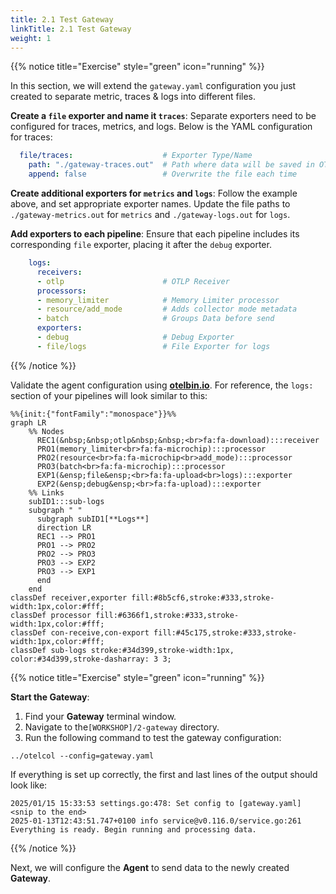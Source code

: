 ```yaml
---
title: 2.1 Test Gateway
linkTitle: 2.1 Test Gateway
weight: 1
---
```


{{% notice title="Exercise" style="green" icon="running" %}}

In this section, we will extend the `gateway.yaml` configuration you just created to separate metric, traces & logs into different files.

**Create a `file` exporter and name it `traces`**: Separate exporters need to be configured for traces, metrics, and logs. Below is the YAML configuration for traces:

```yaml
  file/traces:                    # Exporter Type/Name
    path: "./gateway-traces.out"  # Path where data will be saved in OTLP json format
    append: false                 # Overwrite the file each time
```

**Create additional exporters for `metrics` and `logs`**: Follow the example above, and set appropriate exporter names. Update the file paths to `./gateway-metrics.out` for `metrics` and `./gateway-logs.out` for `logs`.

**Add exporters to each pipeline**: Ensure that each pipeline includes its corresponding `file` exporter, placing it after the `debug` exporter.

```yaml
    logs:
      receivers:
      - otlp                      # OTLP Receiver
      processors:
      - memory_limiter            # Memory Limiter processor
      - resource/add_mode         # Adds collector mode metadata
      - batch                     # Groups Data before send
      exporters:
      - debug                     # Debug Exporter
      - file/logs                 # File Exporter for logs
```

{{% /notice %}}

Validate the agent configuration using **[otelbin.io](https://www.otelbin.io/)**. For reference, the `logs:` section of your pipelines will look similar to this:

```mermaid
%%{init:{"fontFamily":"monospace"}}%%
graph LR
    %% Nodes
      REC1(&nbsp;&nbsp;otlp&nbsp;&nbsp;<br>fa:fa-download):::receiver
      PRO1(memory_limiter<br>fa:fa-microchip):::processor
      PRO2(resource<br>fa:fa-microchip<br>add_mode):::processor
      PRO3(batch<br>fa:fa-microchip):::processor
      EXP1(&ensp;file&ensp;<br>fa:fa-upload<br>logs):::exporter
      EXP2(&ensp;debug&ensp;<br>fa:fa-upload):::exporter
    %% Links
    subID1:::sub-logs
    subgraph " "
      subgraph subID1[**Logs**]
      direction LR
      REC1 --> PRO1
      PRO1 --> PRO2
      PRO2 --> PRO3
      PRO3 --> EXP2
      PRO3 --> EXP1
      end
    end
classDef receiver,exporter fill:#8b5cf6,stroke:#333,stroke-width:1px,color:#fff;
classDef processor fill:#6366f1,stroke:#333,stroke-width:1px,color:#fff;
classDef con-receive,con-export fill:#45c175,stroke:#333,stroke-width:1px,color:#fff;
classDef sub-logs stroke:#34d399,stroke-width:1px, color:#34d399,stroke-dasharray: 3 3;
```

{{% notice title="Exercise" style="green" icon="running" %}}

**Start the Gateway**:

1. Find your **Gateway** terminal window.
2. Navigate to the`[WORKSHOP]/2-gateway` directory.
3. Run the following command to test the gateway configuration:

```text
../otelcol --config=gateway.yaml
```

If everything is set up correctly, the first and last lines of the output should look like:

```text
2025/01/15 15:33:53 settings.go:478: Set config to [gateway.yaml]
<snip to the end>
2025-01-13T12:43:51.747+0100 info service@v0.116.0/service.go:261 Everything is ready. Begin running and processing data.
```

{{% /notice %}}

Next, we will configure the **Agent** to send data to the newly created **Gateway**.
